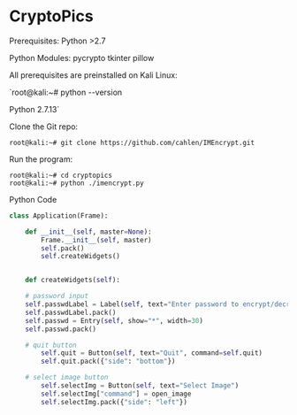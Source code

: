 # CryptoPics

Prerequisites:
  Python >2.7

Python Modules:
  pycrypto
  tkinter
  pillow

All prerequisites are preinstalled on Kali Linux: 

`root@kali:~# python --version 

Python 2.7.13`

Clone the Git repo: 

`root@kali:~# git clone https://github.com/cahlen/IMEncrypt.git`

Run the program: 

``` 
root@kali:~# cd cryptopics
root@kali:~# python ./imencrypt.py
```
Python Code

```python
class Application(Frame):

    def __init__(self, master=None):
        Frame.__init__(self, master)
        self.pack()
        self.createWidgets()


    def createWidgets(self):

	# password input
	self.passwdLabel = Label(self, text="Enter password to encrypt/decrypt image:")
	self.passwdLabel.pack()
	self.passwd = Entry(self, show="*", width=30)
	self.passwd.pack()

	# quit button
        self.quit = Button(self, text="Quit", command=self.quit)
        self.quit.pack({"side": "bottom"})

	# select image button
        self.selectImg = Button(self, text="Select Image")
        self.selectImg["command"] = open_image
        self.selectImg.pack({"side": "left"})
```

